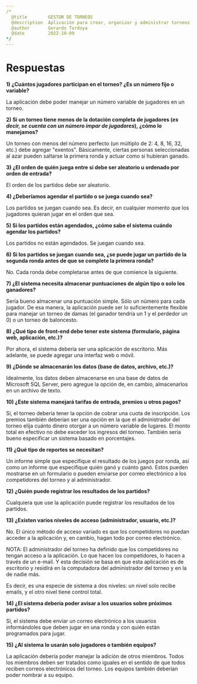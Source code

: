 ```yaml
---
/*
  @title        GESTOR DE TORNEOS
  @description  Aplicación para crear, organizar y administrar torneos.
  @author       Gerardo Tordoya
  @date         2022-10-09
*/
---
```


# Respuestas

**1) ¿Cuántos jugadores participan en el torneo? ¿Es un número fijo o variable?**

La aplicación debe poder manejar un número variable de jugadores en un torneo.

**2) Si un torneo tiene menos de la dotación completa de jugadores (_es decir, se cuenta con un número impar de jugadores_), ¿cómo lo manejamos?**

Un torneo con menos del número perfecto (un múltiplo de 2: 4, 8, 16, 32, etc.) debe agregar "exentos". Básicamente, ciertas personas seleccionadas al azar pueden saltarse la primera ronda y actuar como si hubieran ganado.

**3) ¿El orden de quién juega entre sí debe ser aleatorio u ordenado por orden de entrada?**

El orden de los partidos debe ser aleatorio.

**4) ¿Deberíamos agendar el partido o se juega cuando sea?**

Los partidos se juegan cuando sea. Es decir, en cualquier momento que los jugadores quieran jugar en el orden que sea.

**5) Si los partidos están agendados, ¿cómo sabe el sistema cuándo agendar los partidos?**

Los partidos no están agendados. Se juegan cuando sea.

**6) Si los partidos se juegan cuando sea, ¿se puede jugar un partido de la segunda ronda antes de que se complete la primera ronda?**

No. Cada ronda debe completarse antes de que comience la siguiente.

**7) ¿El sistema necesita almacenar puntuaciones de algún tipo o solo los ganadores?**

Sería bueno almacenar una puntuación simple. Sólo un número para cada jugador. De esa manera, la aplicación puede ser lo suficientemente flexible para manejar un torneo de damas (el ganador tendría un 1 y el perdedor un 0) o un torneo de baloncesto.

**8) ¿Qué tipo de front-end debe tener este sistema (formulario, página web, aplicación, etc.)?**

Por ahora, el sistema debería ser una aplicación de escritorio. Más adelante, se puede agregar una interfaz web o móvil.

**9) ¿Dónde se almacenarán los datos (base de datos, archivo, etc.)?**

Idealmente, los datos deben almacenarse en una base de datos de Microsoft SQL Server, pero agregue la opción de, en cambio, almacenarlos en un archivo de texto.

**10) ¿Este sistema manejará tarifas de entrada, premios u otros pagos?**

Sí, el torneo debería tener la opción de cobrar una cuota de inscripción. Los premios también deberían ser una opción en la que el administrador del torneo elija cuánto dinero otorgar a un número variable de lugares. El monto total en efectivo no debe exceder los ingresos del torneo. También sería bueno especificar un sistema basado en porcentajes.

**11) ¿Qué tipo de reportes se necesitan?**

Un informe simple que especifique el resultado de los juegos por ronda, así como un informe que especifique quién ganó y cuánto ganó. Estos pueden mostrarse en un formulario o pueden enviarse por correo electrónico a los competidores del torneo y al administrador.

**12) ¿Quién puede registrar los resultados de los partidos?**

Cualquiera que use la aplicación puede registrar los resultados de los partidos.

**13) ¿Existen varios niveles de acceso (administrador, usuario, etc.)?**

No. El único método de acceso variado es que los competidores no puedan acceder a la aplicación y, en cambio, hagan todo por correo electrónico.

NOTA: El administrador del torneo ha definido que los competidores no tengan acceso a la aplicación. Lo que hacen los competidores, lo hacen a través de un e-mail. Y esta decisión se basa en que esta aplicación es de escritorio y residirá en la computadora del administrador del torneo y en la de nadie más.

Es decir, es una especie de sistema a dos niveles: un nivel solo recibe emails, y el otro nivel tiene control total.

**14) ¿El sistema debería poder avisar a los usuarios sobre próximos partidos?**

Sí, el sistema debe enviar un correo electrónico a los usuarios informándoles que deben jugar en una ronda y con quién están programados para jugar.

**15) ¿Al sistema lo usarán solo jugadores o también equipos?**

La aplicación debería poder manejar la adición de otros miembros. Todos los miembros deben ser tratados como iguales en el sentido de que todos reciben correos electrónicos del torneo. Los equipos también deberían poder nombrar a su equipo.

